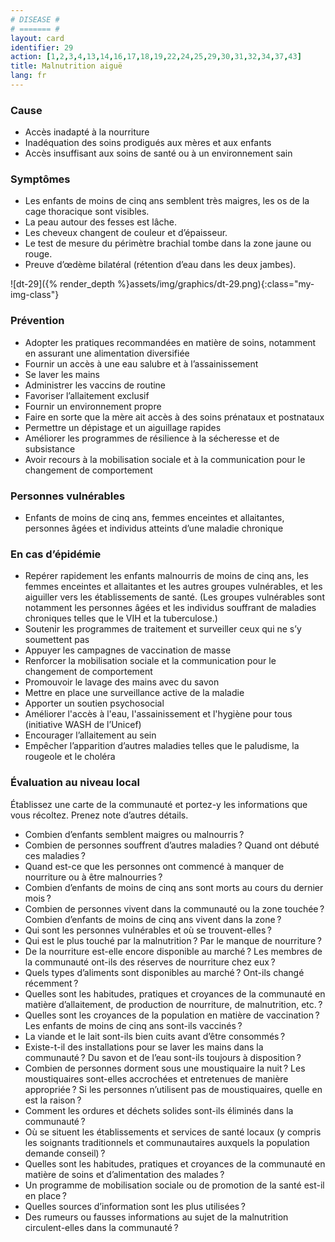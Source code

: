 ```yaml
---
# DISEASE #
# ======= #
layout: card
identifier: 29
action: [1,2,3,4,13,14,16,17,18,19,22,24,25,29,30,31,32,34,37,43]
title: Malnutrition aiguë
lang: fr
---
```


### Cause

- Accès inadapté à la nourriture
- Inadéquation des soins prodigués aux mères et aux enfants
- Accès insuffisant aux soins de santé ou à un environnement sain

### Symptômes

- Les enfants de moins de cinq ans semblent très maigres, les os de la cage thoracique sont visibles.
- La peau autour des fesses est lâche.
- Les cheveux changent de couleur et d’épaisseur.
- Le test de mesure du périmètre brachial tombe dans la zone jaune ou rouge.
- Preuve d’œdème bilatéral (rétention d’eau dans les deux jambes).

![dt-29]({% render_depth %}assets/img/graphics/dt-29.png){:class="my-img-class"}

### Prévention

- Adopter les pratiques recommandées en matière de soins, notamment en assurant une alimentation diversifiée
-	Fournir un accès à une eau salubre et à l’assainissement
- Se laver les mains
-	Administrer les vaccins de routine
- Favoriser l’allaitement exclusif
-	Fournir un environnement propre
- Faire en sorte que la mère ait accès à des soins prénataux et postnataux
- Permettre un dépistage et un aiguillage rapides
-	Améliorer les programmes de résilience à la sécheresse et de subsistance
- Avoir recours à la mobilisation sociale et à la communication pour le changement de comportement

### Personnes vulnérables

- Enfants de moins de cinq ans, femmes enceintes et allaitantes, personnes âgées et individus atteints d’une maladie chronique

### En cas d’épidémie

-	Repérer rapidement les enfants malnourris de moins de cinq ans, les femmes enceintes et allaitantes et les autres groupes vulnérables, et les aiguiller vers les établissements de santé. (Les groupes vulnérables sont notamment les personnes âgées et les individus souffrant de maladies chroniques telles que le VIH et la tuberculose.)
-	Soutenir les programmes de traitement et surveiller ceux qui ne s’y soumettent pas
- Appuyer les campagnes de vaccination de masse
- Renforcer la mobilisation sociale et la communication pour le changement de comportement
- Promouvoir le lavage des mains avec du savon
-	Mettre en place une surveillance active de la maladie
- Apporter un soutien psychosocial
-	Améliorer l'accès à l'eau, l'assainissement et l'hygiène pour tous (initiative WASH de l’Unicef)
- Encourager l’allaitement au sein
-	Empêcher l’apparition d’autres maladies telles que le paludisme, la rougeole et le choléra

### Évaluation au niveau local

Établissez une carte de la communauté et portez-y les informations que vous récoltez. Prenez note d’autres détails.

- Combien d’enfants semblent maigres ou malnourris ?
- Combien de personnes souffrent d’autres maladies ? Quand ont débuté ces maladies ?
-	Quand est-ce que les personnes ont commencé à manquer de nourriture ou à être malnourries ?
- Combien d’enfants de moins de cinq ans sont morts au cours du dernier mois ?
-	Combien de personnes vivent dans la communauté ou la zone touchée ? Combien d’enfants de moins de cinq ans vivent dans la zone ?
- Qui sont les personnes vulnérables et où se trouvent-elles ?
-	Qui est le plus touché par la malnutrition ? Par le manque de nourriture ?
- De la nourriture est-elle encore disponible au marché ? Les membres de la communauté ont-ils des réserves de nourriture chez eux ?
-	Quels types d’aliments sont disponibles au marché ? Ont-ils changé récemment ?
-	Quelles sont les habitudes, pratiques et croyances de la communauté en matière d’allaitement, de production de nourriture, de malnutrition, etc. ?
- Quelles sont les croyances de la population en matière de vaccination ? Les enfants de moins de cinq ans sont-ils vaccinés ?
-	La viande et le lait sont-ils bien cuits avant d’être consommés ?
- Existe-t-il des installations pour se laver les mains dans la communauté ? Du savon et de l’eau sont-ils toujours à disposition ?
- Combien de personnes dorment sous une moustiquaire la nuit ? Les moustiquaires sont-elles accrochées et entretenues de manière appropriée ? Si les personnes n’utilisent pas de moustiquaires, quelle en est la raison ?
- Comment les ordures et déchets solides sont-ils éliminés dans la communauté ?
- Où se situent les établissements et services de santé locaux (y compris les soignants traditionnels et communautaires auxquels la population demande conseil) ?
- Quelles sont les habitudes, pratiques et croyances de la communauté en matière de soins et d’alimentation des malades ?
-	Un programme de mobilisation sociale ou de promotion de la santé est-il en place ?
- Quelles sources d’information sont les plus utilisées ?
- Des rumeurs ou fausses informations au sujet de la malnutrition circulent-elles dans la communauté ?
